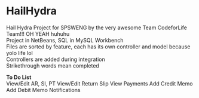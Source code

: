 # HailHydra
Hail Hydra Project for SPSWENG by the very awesome Team CodeforLife Team!!! OH YEAH huhuhu <br>
Project in NetBeans, SQL in MySQL Workbench <br>
Files are sorted by feature, each has its own controller and model because yolo life lol <br>
Controllers are added during integration <br>
Strikethrough words mean completed <br>

**To Do List** <br>
View/Edit AR, SI, PT
View/Edit Return Slip
View Payments
Add Credit Memo
Add Debit Memo
Notifications
